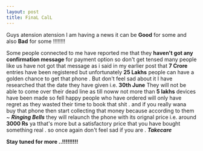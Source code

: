 ```yaml
---
layout: post
title: FinaL CalL
---
```


Guys atension atension I am having a news it can  be **Good** for some and also **Bad** for some !!!!!!!!

Some people connected to me have reported me that they **haven't got any confirmation message** for payment option
so don't get tensed many people like us have not got that message as i said in my earlier post that **7 Crore** entries
have been registered but unfortunately **25 Lakhs** people can have a golden chance to get that phone . But don't feel sad 
about it I have researched that the date they have given i.e. **30th June** They will not be able to come  over their 
dead line as till noww not more than **5 lakhs** devices have been made so fell happy people who have ordered will 
only have regret as they wasted their time to book that shit . and if you really wana buy that phone then start 
collecting that money because according to them ~ ***Ringing Bells*** they will relaunch the phone with its orignal price
i.e. around **3000 Rs** ya tthat's more but a satisfactory price that you have bought something real . so once again 
don't feel sad if you are . ***Takecare***

**Stay tuned for more ..!!!!!!!!!**

